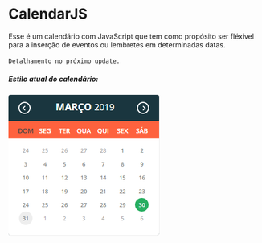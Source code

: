 # CalendarJS

Esse é um calendário com JavaScript que tem como propósito ser fléxivel para a inserção de eventos ou lembretes em determinadas datas.


`Detalhamento no próximo update.`

##### Estilo atual do calendário:
![Estilo atual do calendário](calendarJS.png)